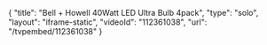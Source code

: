 {
    "title": "Bell + Howell 40Watt LED Ultra Bulb 4pack",
    "type": "solo",
    "layout": "iframe-static",
    "videoId": "112361038",
    "url": "\/tvpembed\/112361038"
}